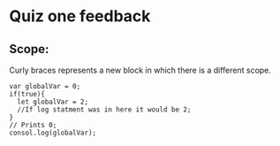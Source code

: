 # Quiz one feedback

## Scope:
  Curly braces represents a new block in which there is a different scope.

  ```
  var globalVar = 0;
  if(true){
    let globalVar = 2;
    //If log statment was in here it would be 2;
  }
  // Prints 0;
  consol.log(globalVar);
  ```